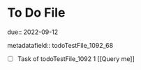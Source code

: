 # To Do File

due:: 2022-09-12

metadatafield:: todoTestFile_1092_68

- [ ] Task of todoTestFile_1092 1 [[Query me]]
